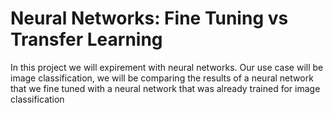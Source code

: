 # Neural Networks: Fine Tuning vs Transfer Learning
 In this project we will expirement with neural networks. Our use case will be image classification, we will be comparing the results of a neural network that we fine tuned with a neural network that was already trained for image classification
